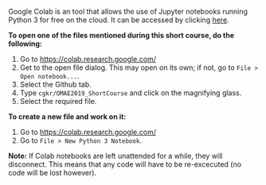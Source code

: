 Google Colab is an tool that allows the use of Jupyter notebooks running Python 3 for free on the cloud.
It can be accessed by clicking [here](colab.research.google.com).

**To open one of the files mentioned during this short course, do the following:**
1. Go to https://colab.research.google.com/
2. Get to the open file dialog. This may open on its own; if not, go to `File > Open notebook...`.
3. Select the Github tab.
4. Type `cgkr/OMAE2019_ShortCourse` and click on the magnifying glass.
5. Select the required file.

**To create a new file and work on it:**
1. Go to https://colab.research.google.com/
2. Go to `File > New Python 3 Notebook`.

**Note:** If Colab notebooks are left unattended for a while, they will disconnect. This means that any code will have to be re-excecuted (no code will be lost however). 
